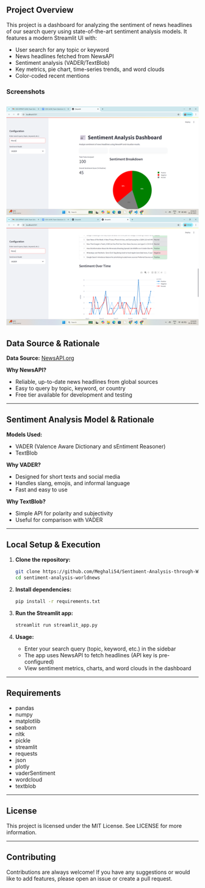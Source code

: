 ## Project Overview

This project is a dashboard for analyzing the sentiment of news headlines of our search query using state-of-the-art sentiment analysis models. It features a modern Streamlit UI with:
- User search for any topic or keyword
- News headlines fetched from NewsAPI
- Sentiment analysis (VADER/TextBlob)
- Key metrics, pie chart, time-series trends, and word clouds
- Color-coded recent mentions

### Screenshots

![App Screenshot](screenshot.png)
![alt text](<Screenshot (321).png>)
---

## Data Source & Rationale

**Data Source:** [NewsAPI.org](https://newsapi.org/)

**Why NewsAPI?**
- Reliable, up-to-date news headlines from global sources
- Easy to query by topic, keyword, or country
- Free tier available for development and testing

---

## Sentiment Analysis Model & Rationale

**Models Used:**
- VADER (Valence Aware Dictionary and sEntiment Reasoner)
- TextBlob

**Why VADER?**
- Designed for short texts and social media
- Handles slang, emojis, and informal language
- Fast and easy to use

**Why TextBlob?**
- Simple API for polarity and subjectivity
- Useful for comparison with VADER

---

## Local Setup & Execution

1. **Clone the repository:**
    ```sh
    git clone https://github.com/Meghali54/Sentiment-Analysis-through-Web-Application.git
    cd sentiment-analysis-worldnews
    ```

2. **Install dependencies:**
    ```sh
    pip install -r requirements.txt
    ```

3. **Run the Streamlit app:**
    ```sh
    streamlit run streamlit_app.py
    ```

4. **Usage:**
    - Enter your search query (topic, keyword, etc.) in the sidebar
    - The app uses NewsAPI to fetch headlines (API key is pre-configured)
    - View sentiment metrics, charts, and word clouds in the dashboard

---

## Requirements

- pandas
- numpy
- matplotlib
- seaborn
- nltk
- pickle
- streamlit
- requests
- json
- plotly
- vaderSentiment
- wordcloud
- textblob

---

## License

This project is licensed under the MIT License. See LICENSE for more information.

---

## Contributing

Contributions are always welcome! If you have any suggestions or would like to add features, please open an issue or create a pull request.
